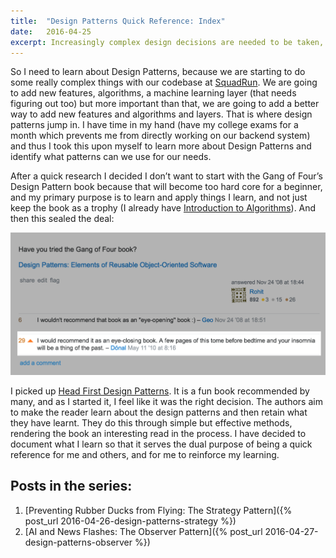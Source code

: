 ```yaml
---
title:	"Design Patterns Quick Reference: Index"
date:	2016-04-25
excerpt: Increasingly complex design decisions are needed to be taken, and we are ill equipped. ketanbhatt takes one for the team and stacks knowledge on Design Patterns. This here is why and how I am doing it.
---
```

So I need to learn about Design Patterns, because we are starting to do some really complex things with our codebase at [SquadRun](https://squadrun.co/). We are going to add new features, algorithms, a machine learning layer (that needs figuring out too) but more important than that, we are going to add a better way to add new features and algorithms and layers. That is where design patterns jump in. I have time in my hand (have my college exams for a month which prevents me from directly working on our backend system) and thus I took this upon myself to learn more about Design Patterns and identify what patterns can we use for our needs.

After a quick research I decided I don’t want to start with the Gang of Four’s Design Pattern book because that will become too hard core for a beginner, and my primary purpose is to learn and apply things I learn, and not just keep the book as a trophy (I already have [Introduction to Algorithms](https://mitpress.mit.edu/books/introduction-algorithms)). And then this sealed the deal:

![GOF Design Patterns Review](/img/GOF_review.png)

I picked up [Head First Design Patterns](http://shop.oreilly.com/product/9780596007126.do). It is a fun book recommended by many, and as I started it, I feel like it was the right decision. The authors aim to make the reader learn about the design patterns and then retain what they have learnt. They do this through simple but effective methods, rendering the book an interesting read in the process. I have decided to document what I learn so that it serves the dual purpose of being a quick reference for me and others, and for me to reinforce my learning.

## Posts in the series:
1. [Preventing Rubber Ducks from Flying: The Strategy Pattern]({% post_url 2016-04-26-design-patterns-strategy %})
2. [AI and News Flashes: The Observer Pattern]({% post_url 2016-04-27-design-patterns-observer %})